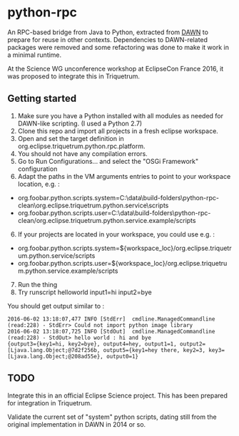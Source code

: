 # python-rpc

An RPC-based bridge from Java to Python, extracted from [DAWN](http://www.dawnsci.org/) to prepare for reuse in other contexts.
Dependencies to DAWN-related packages were removed and some refactoring was done to make it work in a minimal runtime.

At the Science WG unconference workshop at EclipseCon France 2016, it was proposed to integrate this in Triquetrum.

## Getting started

1. Make sure you have a Python installed with all modules as needed for DAWN-like scripting. (I used a Python 2.7)
2. Clone this repo and import all projects in a fresh eclipse workspace.
2. Open and set the target definition in org.eclipse.triquetrum.python.rpc.platform.
3. You should not have any compilation errors.
4. Go to Run Configurations... and select the "OSGi Framework" configuration
5. Adapt the paths in the VM arguments entries to point to your workspace location, e.g. :
  * org.foobar.python.scripts.system=C:\data\build-folders\python-rpc-clean\org.eclipse.triquetrum.python.service\scripts
  * org.foobar.python.scripts.user=C:\data\build-folders\python-rpc-clean/org.eclipse.triquetrum.python.service.example/scripts
6. If your projects are located in your workspace, you could use e.g. :
  * org.foobar.python.scripts.system=${workspace_loc}/org.eclipse.triquetrum.python.service/scripts
  * org.foobar.python.scripts.user=${workspace_loc}/org.eclipse.triquetrum.python.service.example/scripts
7. Run the thing
8. Try runscript helloworld input1=hi input2=bye

You should get output similar to :
```
2016-06-02 13:18:07,477 INFO [StdErr]  cmdline.ManagedCommandline (read:228) - StdErr> Could not import python image library
2016-06-02 13:18:07,725 INFO [StdOut]  cmdline.ManagedCommandline (read:228) - StdOut> hello world : hi and bye
{output3={key1=hi, key2=bye}, output4=hey, output1=1, output2=[Ljava.lang.Object;@7d2f256b, output5={key1=hey there, key2=3, key3=[Ljava.lang.Object;@208ad55e}, output0=1}
```

## TODO

Integrate this in an official Eclipse Science project. This has been prepared for integration in Triquetrum.

Validate the current set of "system" python scripts, dating still from the original implementation in DAWN in 2014 or so.

